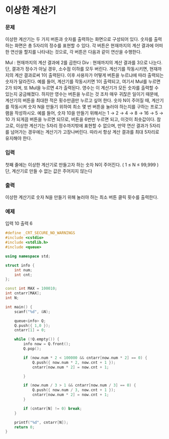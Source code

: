 # 이상한 계산기

### 문제

이상한 계산기는 두 가지 버튼과 숫자를 출력하는 화면으로 구성되어 있다. 숫자를 출력하는 화면은 총 5자리의 정수를 표현할 수 있다. 각 버튼은 현재까지의 계산 결과에 어떠한 연산을 할지를 나타내는 것으로, 각 버튼은 다음과 같이 연산을 수행한다.

Mul : 현재까지의 계산 결과에 2를 곱한다
Div : 현재까지의 계산 결과를 3으로 나눈다. 단, 결과가 정수가 아닐 경우, 소수점 이하를 모두 버린다. 계산기를 작동시키면, 현재까지의 계산 결과로써 1이 출력된다. 이후 사용자가 어떻게 버튼을 누르냐에 따라 출력되는 숫자가 달라진다. 예를 들어, 계산기를 작동시키면 1이 출력되고, 여기서 Mul를 누르면 2가 되며, 또 Mul을 누르면 4가 출력된다.
영수는 이 계산기가 모든 숫자를 출력할 수 있는지 궁금해졌다. 하지만 영수는 버튼을 누르는 것 조차 매우 귀찮은 일이기 때문에, 계산기의 버튼을 최대한 적은 횟수만큼만 누르고 싶어 한다. 숫자 N이 주어질 때, 계산기를 작동시켜 숫자 N을 만들기 위하여 최소 몇 번 버튼을 눌러야 하는지를 구하는 프로그램을 작성하시오. 예를 들어, 숫자 10을 만들기 위해서는 1 → 2 → 4 → 8 → 16 → 5 → 10 가 되게끔 버튼을 누르면 되므로, 버튼을 6번만 누르면 되고, 이것이 최솟값이다. 참고로, 이상한 계산기는 5자리 정수까지밖에 표현할 수 없으며, 만약 연산 결과가 5자리를 넘어가는 경우에는 계산기가 고장나버린다. 따라서 항상 계산 결과를 최대 5자리로 유지해야 한다.

### 입력

첫째 줄에는 이상한 계산기로 만들고자 하는 숫자 N이 주어진다. ( 1 ≤ N ≤ 99,999 ) 단, 계산기로 만들 수 없는 값은 주어지지 않는다

### 출력

이상한 계산기로 숫자 N을 만들기 위해 눌러야 하는 최소 버튼 클릭 횟수를 출력한다.

### 예제

입력 10
출력 6

```C++
#define _CRT_SECURE_NO_WARNINGS
#include <cstdio>
#include <stdlib.h>
#include <queue>

using namespace std;

struct info {
	int num;
	int cnt;
};

const int MAX = 100010;
int cntarr[MAX];
int N;

int main() {
	scanf("%d", &N);

	queue<info> Q;
	Q.push({ 1,0 });
	cntarr[1] = 0;

	while (!Q.empty()) {
		info now = Q.front();
		Q.pop();

		if (now.num * 2 < 100000 && cntarr[now.num * 2] == 0) {
			Q.push({ now.num * 2, now.cnt + 1 });
			cntarr[now.num * 2] = now.cnt + 1;

		}

		if (now.num / 3 > 1 && cntarr[now.num / 3] == 0) {
			Q.push({ now.num / 3, now.cnt + 1 });
			cntarr[now.num * 2] = now.cnt + 1;
		}

		if (cntarr[N] != 0) break;
	}

	printf("%d", cntarr[N]);
	return 0;
}
```
